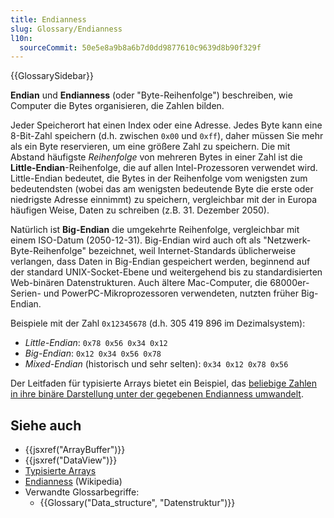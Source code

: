 ```yaml
---
title: Endianness
slug: Glossary/Endianness
l10n:
  sourceCommit: 50e5e8a9b8a6b7d0dd9877610c9639d8b90f329f
---
```


{{GlossarySidebar}}

**Endian** und **Endianness** (oder "Byte-Reihenfolge") beschreiben, wie Computer die Bytes organisieren, die Zahlen bilden.

Jeder Speicherort hat einen Index oder eine Adresse. Jedes Byte kann eine 8-Bit-Zahl speichern (d.h. zwischen `0x00` und `0xff`), daher müssen Sie mehr als ein Byte reservieren, um eine größere Zahl zu speichern. Die mit Abstand häufigste _Reihenfolge_ von mehreren Bytes in einer Zahl ist die **Little-Endian**-Reihenfolge, die auf allen Intel-Prozessoren verwendet wird. Little-Endian bedeutet, die Bytes in der Reihenfolge vom wenigsten zum bedeutendsten (wobei das am wenigsten bedeutende Byte die erste oder niedrigste Adresse einnimmt) zu speichern, vergleichbar mit der in Europa häufigen Weise, Daten zu schreiben (z.B. 31. Dezember 2050).

Natürlich ist **Big-Endian** die umgekehrte Reihenfolge, vergleichbar mit einem ISO-Datum (2050-12-31). Big-Endian wird auch oft als "Netzwerk-Byte-Reihenfolge" bezeichnet, weil Internet-Standards üblicherweise verlangen, dass Daten in Big-Endian gespeichert werden, beginnend auf der standard UNIX-Socket-Ebene und weitergehend bis zu standardisierten Web-binären Datenstrukturen. Auch ältere Mac-Computer, die 68000er-Serien- und PowerPC-Mikroprozessoren verwendeten, nutzten früher Big-Endian.

Beispiele mit der Zahl `0x12345678` (d.h. 305 419 896 im Dezimalsystem):

- _Little-Endian_: `0x78 0x56 0x34 0x12`
- _Big-Endian_: `0x12 0x34 0x56 0x78`
- _Mixed-Endian_ (historisch und sehr selten): `0x34 0x12 0x78 0x56`

Der Leitfaden für typisierte Arrays bietet ein Beispiel, das [beliebige Zahlen in ihre binäre Darstellung unter der gegebenen Endianness umwandelt](/de/docs/Web/JavaScript/Guide/Typed_arrays#dataview).

## Siehe auch

- {{jsxref("ArrayBuffer")}}
- {{jsxref("DataView")}}
- [Typisierte Arrays](/de/docs/Web/JavaScript/Guide/Typed_arrays)
- [Endianness](https://en.wikipedia.org/wiki/Endianness) (Wikipedia)
- Verwandte Glossarbegriffe:
  - {{Glossary("Data_structure", "Datenstruktur")}}

